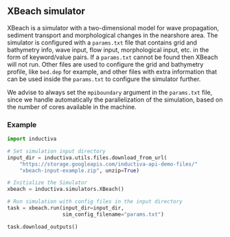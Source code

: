 ## XBeach simulator

XBeach is a simulator with a two-dimensional model for wave propagation, sediment transport and morphological changes in the nearshore area. The simulator is configured with a `params.txt` file that contains grid and bathymetry info, wave input, flow input, morphological input, etc. in the form of keyword/value pairs. If a `params.txt` cannot be found then XBeach will not run. Other files are used to configure the grid and bathymetry profile, like `bed.dep` for example, and other files with extra information that can be used inside the `params.txt` to configure the simulator further.

We advise to always set the `mpiboundary` argument in the `params.txt` file, since we handle automatically the parallelization of the simulation, based on the number of cores available in the machine.

### Example

```python
import inductiva

# Set simulation input directory
input_dir = inductiva.utils.files.download_from_url(
    "https://storage.googleapis.com/inductiva-api-demo-files/"
    "xbeach-input-example.zip", unzip=True)

# Initialize the Simulator
xbeach = inductiva.simulators.XBeach()

# Run simulation with config files in the input directory
task = xbeach.run(input_dir=input_dir,
                  sim_config_filename="params.txt")

task.download_outputs()
```